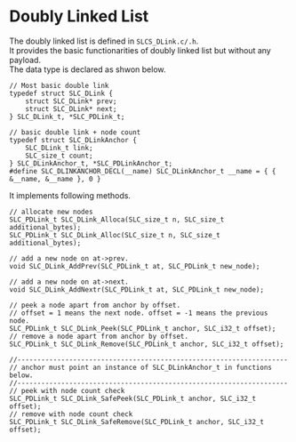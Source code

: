 # Doubly Linked List
The doubly linked list is defined in `SLCS_DLink.c/.h`.  
It provides the basic functionarities of doubly linked list but without any payload.  
The data type is declared as shwon below.
```
// Most basic double link
typedef struct SLC_DLink {
    struct SLC_DLink* prev;
    struct SLC_DLink* next;
} SLC_DLink_t, *SLC_PDLink_t;

// basic double link + node count
typedef struct SLC_DLinkAnchor {
    SLC_DLink_t link;
    SLC_size_t count;
} SLC_DLinkAnchor_t, *SLC_PDLinkAnchor_t;
#define SLC_DLINKANCHOR_DECL(__name) SLC_DLinkAnchor_t __name = { { &__name, &__name }, 0 }
```

It implements following methods.  
```
// allocate new nodes
SLC_PDLink_t SLC_DLink_Alloca(SLC_size_t n, SLC_size_t additional_bytes);
SLC_PDLink_t SLC_DLink_Alloc(SLC_size_t n, SLC_size_t additional_bytes);

// add a new node on at->prev.
void SLC_DLink_AddPrev(SLC_PDLink_t at, SLC_PDLink_t new_node);

// add a new node on at->next.
void SLC_DLink_AddNextr(SLC_PDLink_t at, SLC_PDLink_t new_node);

// peek a node apart from anchor by offset.
// offset = 1 means the next node. offset = -1 means the previous node.
SLC_PDLink_t SLC_DLink_Peek(SLC_PDLink_t anchor, SLC_i32_t offset);
// remove a node apart from anchor by offset.
SLC_PDLink_t SLC_DLink_Remove(SLC_PDLink_t anchor, SLC_i32_t offset);

//--------------------------------------------------------------------
// anchor must point an instance of SLC_DLinkAnchor_t in functions below.
//--------------------------------------------------------------------
// peek with node count check
SLC_PDLink_t SLC_DLink_SafePeek(SLC_PDLink_t anchor, SLC_i32_t offset);
// remove with node count check
SLC_PDLink_t SLC_DLink_SafeRemove(SLC_PDLink_t anchor, SLC_i32_t offset);
```

